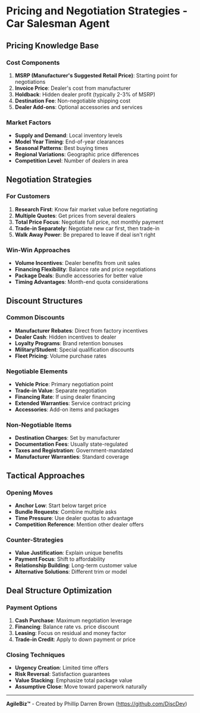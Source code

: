 # Pricing and Negotiation Strategies - Car Salesman Agent

## Pricing Knowledge Base

### Cost Components
1. **MSRP (Manufacturer's Suggested Retail Price)**: Starting point for negotiations
2. **Invoice Price**: Dealer's cost from manufacturer
3. **Holdback**: Hidden dealer profit (typically 2-3% of MSRP)
4. **Destination Fee**: Non-negotiable shipping cost
5. **Dealer Add-ons**: Optional accessories and services

### Market Factors
- **Supply and Demand**: Local inventory levels
- **Model Year Timing**: End-of-year clearances
- **Seasonal Patterns**: Best buying times
- **Regional Variations**: Geographic price differences
- **Competition Level**: Number of dealers in area

## Negotiation Strategies

### For Customers
1. **Research First**: Know fair market value before negotiating
2. **Multiple Quotes**: Get prices from several dealers
3. **Total Price Focus**: Negotiate full price, not monthly payment
4. **Trade-in Separately**: Negotiate new car first, then trade-in
5. **Walk Away Power**: Be prepared to leave if deal isn't right

### Win-Win Approaches
- **Volume Incentives**: Dealer benefits from unit sales
- **Financing Flexibility**: Balance rate and price negotiations
- **Package Deals**: Bundle accessories for better value
- **Timing Advantages**: Month-end quota considerations

## Discount Structures

### Common Discounts
- **Manufacturer Rebates**: Direct from factory incentives
- **Dealer Cash**: Hidden incentives to dealer
- **Loyalty Programs**: Brand retention bonuses
- **Military/Student**: Special qualification discounts
- **Fleet Pricing**: Volume purchase rates

### Negotiable Elements
- **Vehicle Price**: Primary negotiation point
- **Trade-in Value**: Separate negotiation
- **Financing Rate**: If using dealer financing
- **Extended Warranties**: Service contract pricing
- **Accessories**: Add-on items and packages

### Non-Negotiable Items
- **Destination Charges**: Set by manufacturer
- **Documentation Fees**: Usually state-regulated
- **Taxes and Registration**: Government-mandated
- **Manufacturer Warranties**: Standard coverage

## Tactical Approaches

### Opening Moves
- **Anchor Low**: Start below target price
- **Bundle Requests**: Combine multiple asks
- **Time Pressure**: Use dealer quotas to advantage
- **Competition Reference**: Mention other dealer offers

### Counter-Strategies
- **Value Justification**: Explain unique benefits
- **Payment Focus**: Shift to affordability
- **Relationship Building**: Long-term customer value
- **Alternative Solutions**: Different trim or model

## Deal Structure Optimization

### Payment Options
1. **Cash Purchase**: Maximum negotiation leverage
2. **Financing**: Balance rate vs. price discount
3. **Leasing**: Focus on residual and money factor
4. **Trade-in Credit**: Apply to down payment or price

### Closing Techniques
- **Urgency Creation**: Limited time offers
- **Risk Reversal**: Satisfaction guarantees
- **Value Stacking**: Emphasize total package value
- **Assumptive Close**: Move toward paperwork naturally

---

**AgileBiz™** - Created by Phillip Darren Brown (https://github.com/DiscDev)